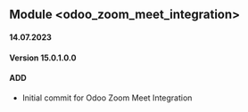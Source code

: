 ## Module <odoo_zoom_meet_integration>

#### 14.07.2023
#### Version 15.0.1.0.0
#### ADD
- Initial commit for Odoo Zoom Meet Integration 
